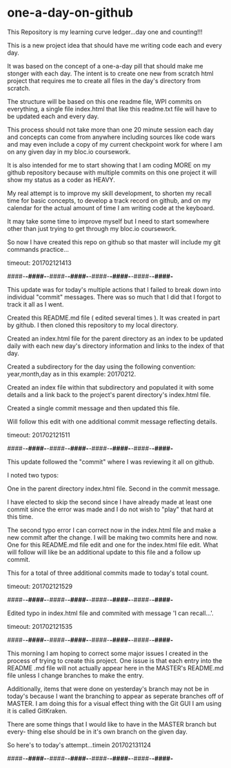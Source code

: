 # one-a-day-on-github

This Repository is my learning curve ledger...day one and counting!!!

This is a new project idea that should have me writing code each and every day.

It was based on the concept of a one-a-day pill that should make me stonger
with each day.  The intent is to create one new from scratch html project that
requires me to create all files in the day's directory from scratch.

The structure will be based on this one readme file, WPI commits on everything,
a single file index.html that like this readme.txt file will have to be 
updated each and every day.

This process should not take more than one 20 minute session each day and
concepts can come from anywhere including sources like code wars and may even
include a copy of my current checkpoint work for where I am on any given day in
my bloc.io coursework.

It is also intended for me to start showing that I am coding MORE on my github
repository because with multiple commits on this one project it will show my
status as a coder as HEAVY.

My real attempt is to improve my skill development, to shorten my recall time
for basic concepts, to develop a track record on github, and on my calendar for
the actual amount of time I am writing code at the keyboard.

It may take some time to improve myself but I need to start somewhere other
than just trying to get through my bloc.io coursework.

So now I have created this repo on github so that master will include my git
commands practice...

timeout:  201702121413

####-****-####-****-####-****-####-****-####-****-####-****-####-****-####-****

This update was for today's multiple actions that I failed to break down into 
individual "commit" messages.  There was so much that I did that I forgot to 
track it all as I went.

Created this README.md file ( edited several times ).  It was created in part
by github.  I then cloned this repository to my local directory.

Created an index.html file for the parent directory as an index to be
updated daily with each new day's directory information and links to the index
of that day.

Created a subdirectory for the day using the following convention:
year,month,day as in this example:  20170212.

Created an index file within that subdirectory and populated it with
some details and a link back to the project's parent directory's index.html
file.

Created a single commit message and then updated this file.

Will follow this edit with one additional commit message reflecting details.

timeout:  201702121511

####-****-####-****-####-****-####-****-####-****-####-****-####-****-####-****

This update followed the "commit" where I was reviewing it all on github.

I noted two typos:

One in the parent directory index.html file.  Second in the commit message.

I have elected to skip the second since I have already made at least one commit
since the error was made and I do not wish to "play" that hard at this time.

The second typo error I can correct now in the index.html file and make a new
commit after the change.  I will be making two commits here and now.  One for
this README.md file edit and one for the index.html file edit.  What will
follow will like be an additional update to this file and a follow up commit.

This for a total of three additional commits made to today's total count.

timeout:  201702121529

####-****-####-****-####-****-####-****-####-****-####-****-####-****-####-****

Edited typo in index.html file and commited with message 'I can recall...'.

timeout:  201702121535

####-****-####-****-####-****-####-****-####-****-####-****-####-****-####-****

This morning I am hoping to correct some major issues I created in the process 
of trying to create this project.  One issue is that each entry into the README
.md file will not actually appear here in the MASTER's README.md file unless I 
change branches to make the entry.

Additionally, items that were done on yesterday's branch may not be in today's
because I want the branching to appear as seperate branches off of MASTER.  I 
am doing this for a visual effect thing with the Git GUI I am using it is called
GitKraken.

There are some things that I would like to have in the MASTER branch but every-
thing else should be in it's own branch on the given day.

So here's to today's attempt...timein 201702131124

####-****-####-****-####-****-####-****-####-****-####-****-####-****-####-****
